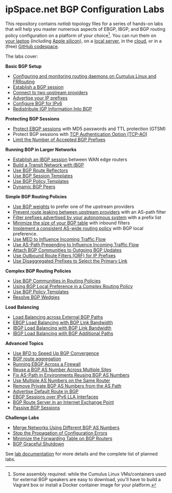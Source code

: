 # ipSpace.net BGP Configuration Labs

This repository contains _netlab_ topology files for a series of hands-on labs that will help you master numerous aspects of EBGP,  IBGP, and BGP routing policy configuration on a platform of your choice[^PC]. You can run them on [your laptop](https://netlab.tools/install/ubuntu-vm/) (including [Apple silicon](https://blog.ipspace.net/2024/03/netlab-bgp-apple-silicon.html)), on a [local server](https://netlab.tools/install/ubuntu/), in the [cloud](https://netlab.tools/install/cloud/), or in a (free) [GitHub codespace](https://bgplabs.net/4-codespaces/).

The labs cover:

**Basic BGP Setup**

* [Configuring and monitoring routing daemons on Cumulus Linux and FRRouting](basic/0-frrouting)
* [Establish a BGP session](basic/1-session)
* [Connect to two upstream providers](basic/2-multihomed)
* [Advertise your IP prefixes](basic/3-originate)
* [Configure BGP for IPv6](basic/4-ipv6)
* [Redistribute IGP Information Into BGP](basic/5-redistribute)

**Protecting BGP Sessions**

* [Protect EBGP sessions](basic/6-protect) with MD5 passwords and TTL protection (GTSM)
* Protect BGP sessions with [TCP Authentication Option (TCP-AO)](basic/9-ao)
* [Limit the Number of Accepted BGP Prefixes](basic/b-max-prefix)

**Running BGP in Larger Networks**

* [Establish an IBGP session](ibgp/1-edge) between WAN edge routers
* [Build a Transit Network with IBGP](ibgp/2-transit)
* [Use BGP Route Reflectors](ibgp/3-rr)
* [Use BGP Session Templates](session/6-templates)
* [Use BGP Policy Templates](session/7-policy)
* [Dynamic BGP Peers](session/9-dynamic)

**Simple BGP Routing Policies**

* [Use BGP weights](policy/1-weights) to prefer one of the upstream providers
* [Prevent route leaking between upstream providers](policy/2-stop-transit) with an AS-path filter
* [Filter prefixes advertised by your autonomous system](policy/3-prefix) with a prefix list
* [Minimize the size of your BGP table](policy/4-reduce) with inbound filters
* [Implement a consistent AS-wide routing policy](policy/5-local-preference) with BGP local preference.
* [Use MED to Influence Incoming Traffic Flow](policy/6-med)
* [Use AS-Path Prepending to Influence Incoming Traffic Flow](policy/7-prepend)
* [Attach BGP Communities to Outgoing BGP Updates](policy/8-community-attach)
* [Use Outbound Route Filters (ORF) for IP Prefixes](policy/f-orf)
* [Use Disaggregated Prefixes to Select the Primary Link](policy/b-disaggregate)

**Complex BGP Routing Policies**

* [Use BGP Communities in Routing Policies](policy/9-community-use)
* [Using BGP Local Preference in a Complex Routing Policy](policy/a-locpref-route-map)
* [Use BGP Policy Templates](session/7-policy)
* [Resolve BGP Wedgies](policy/e-wedgies)

**Load Balancing**

* [Load Balancing across External BGP Paths](lb/1-ebgp)
* [EBGP Load Balancing with BGP Link Bandwidth](lb/2-dmz-bw)
* [IBGP Load Balancing with BGP Link Bandwidth](lb/3-ibgp)
* [IBGP Load Balancing with BGP Additional Paths](lb/4-ibgp-add-path)

**Advanced Topics**

* [Use BFD to Speed Up BGP Convergence](basic/7-bfd)
* [BGP route aggregation](basic/8-aggregate)
* [Running EBGP Across a Firewall](basic/e-ebgp-multihop)
* [Reuse a BGP AS Number Across Multiple Sites](session/1-allowas_in)
* [Fix AS-Path in Environments Reusing BGP AS Numbers](session/2-asoverride)
* [Use Multiple AS Numbers on the Same Router](session/3-localas)
* [Remove Private BGP AS Numbers from the AS Path](session/4-removeprivate)
* [Advertise Default Route in BGP](basic/c-default-route)
* [EBGP Sessions over IPv6 LLA Interfaces](basic/d-interface)
* [BGP Route Server in an Internet Exchange Point](session/5-routeserver)
* [Passive BGP Sessions](session/8-passive)

**Challenge Labs**

* [Merge Networks Using Different BGP AS Numbers](challenge/20-merge-as)
* [Stop the Propagation of Configuration Errors](challenge/04-block-fat-fingers/)
* [Minimize the Forwarding Table on BGP Routers](challenge/30-reduce-fib)
* [BGP Graceful Shutdown](challenge/03-graceful-shutdown)

See [lab documentation](https://bgplabs.net/) for more details and the complete list of planned labs.

[^PC]: Some assembly required: while the Cumulus Linux VMs/containers used for external BGP speakers are easy to download, you'll have to build a Vagrant box or install a Docker container image for your platform.